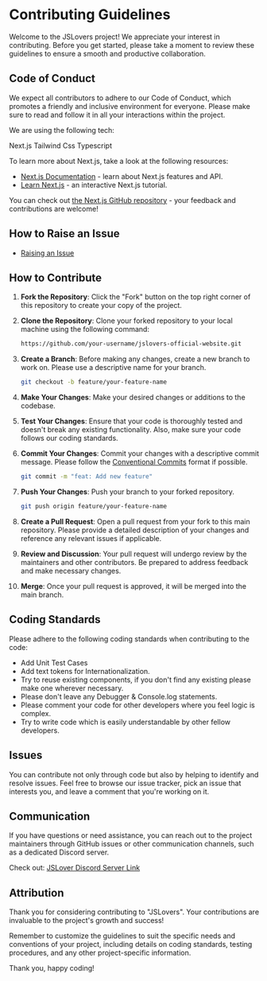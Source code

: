 # Contributing Guidelines

Welcome to the JSLovers project! We appreciate your interest in contributing. Before you get started, please take a moment to review these guidelines to ensure a smooth and productive collaboration.

## Code of Conduct

We expect all contributors to adhere to our Code of Conduct, which promotes a friendly and inclusive environment for everyone. Please make sure to read and follow it in all your interactions within the project.

We are using the following tech:

Next.js
Tailwind Css
Typescript

To learn more about Next.js, take a look at the following resources:

- [Next.js Documentation](https://nextjs.org/docs) - learn about Next.js features and API.
- [Learn Next.js](https://nextjs.org/learn) - an interactive Next.js tutorial.

You can check out [the Next.js GitHub repository](https://github.com/vercel/next.js/) - your feedback and contributions are welcome!

## How to Raise an Issue

- [Raising an Issue](./RAISEISSUE.md)

## How to Contribute

1. **Fork the Repository**: Click the "Fork" button on the top right corner of this repository to create your copy of the project.

2. **Clone the Repository**: Clone your forked repository to your local machine using the following command:

   ```bash
   https://github.com/your-username/jslovers-official-website.git
   ```

3. **Create a Branch**: Before making any changes, create a new branch to work on. Please use a descriptive name for your branch.

   ```bash
   git checkout -b feature/your-feature-name
   ```

4. **Make Your Changes**: Make your desired changes or additions to the codebase.

5. **Test Your Changes**: Ensure that your code is thoroughly tested and doesn't break any existing functionality. Also, make sure your code follows our coding standards.

6. **Commit Your Changes**: Commit your changes with a descriptive commit message. Please follow the [Conventional Commits](https://www.conventionalcommits.org/) format if possible.

   ```bash
   git commit -m "feat: Add new feature"
   ```

7. **Push Your Changes**: Push your branch to your forked repository.

   ```bash
   git push origin feature/your-feature-name
   ```

8. **Create a Pull Request**: Open a pull request from your fork to this main repository. Please provide a detailed description of your changes and reference any relevant issues if applicable.

9. **Review and Discussion**: Your pull request will undergo review by the maintainers and other contributors. Be prepared to address feedback and make necessary changes.

10. **Merge**: Once your pull request is approved, it will be merged into the main branch.

## Coding Standards

Please adhere to the following coding standards when contributing to the code:

- Add Unit Test Cases
- Add text tokens for Internationalization.
- Try to reuse existing components, if you don't find any existing please make one wherever necessary.
- Please don't leave any Debugger & Console.log statements.
- Please comment your code for other developers where you feel logic is complex.
- Try to write code which is easily understandable by other fellow developers.

## Issues

You can contribute not only through code but also by helping to identify and resolve issues. Feel free to browse our issue tracker, pick an issue that interests you, and leave a comment that you're working on it.

## Communication

If you have questions or need assistance, you can reach out to the project maintainers through GitHub issues or other communication channels, such as a dedicated Discord server.

Check out: [JSLover Discord Server Link](<https://discord.com/invite/89QtcRw>)

## Attribution

Thank you for considering contributing to "JSLovers". Your contributions are invaluable to the project's growth and success!

Remember to customize the guidelines to suit the specific needs and conventions of your project, including details on coding standards, testing procedures, and any other project-specific information.

Thank you, happy coding!
